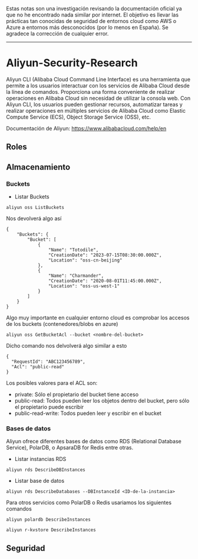 Estas notas son una investigación revisando la documentación oficial ya que no he encontrado nada similar por internet. El objetivo es llevar las prácticas tan conocidas de seguridad de entornos cloud como AWS o Azure a entornos más desconocidos (por lo menos en España). Se agradece la corrección de cualquier error.

---

# Aliyun-Security-Research

Aliyun CLI (Alibaba Cloud Command Line Interface) es una herramienta que permite a los usuarios interactuar con los servicios de Alibaba Cloud desde la línea de comandos. Proporciona una forma conveniente de realizar operaciones en Alibaba Cloud sin necesidad de utilizar la consola web. Con Aliyun CLI, los usuarios pueden gestionar recursos, automatizar tareas y realizar operaciones en múltiples servicios de Alibaba Cloud como Elastic Compute Service (ECS), Object Storage Service (OSS), etc.

Documentación de Aliyun: https://www.alibabacloud.com/help/en

## Roles



## Almacenamiento

### Buckets 

* Listar Buckets
 ```
aliyun oss ListBuckets
```

Nos devolverá algo así

```
{
    "Buckets": {
        "Bucket": [
            {
                "Name": "Totodile",
                "CreationDate": "2023-07-15T08:30:00.000Z",
                "Location": "oss-cn-beijing"
            },
            {
                "Name": "Charmander",
                "CreationDate": "2020-08-01T11:45:00.000Z",
                "Location": "oss-us-west-1"
            }
        ]
    }
}
```
Algo muy importante en cualquier entorno cloud es comprobar los accesos de los buckets (contenedores/blobs en azure)

```
aliyun oss GetBucketAcl --bucket <nombre-del-bucket>
```
Dicho comando nos delvolverá algo similar a esto
```
{
  "RequestId": "ABC123456789",
  "Acl": "public-read"
}
```
Los posibles valores para el ACL son:

* private: Sólo el propietario del bucket tiene acceso
* public-read: Todos pueden leer los objetos dentro del bucket, pero sólo el propietario puede escribir
* public-read-write: Todos pueden leer y escribir en el bucket

### Bases de datos

Aliyun ofrece diferentes bases de datos como RDS (Relational Database Service), PolarDB, o ApsaraDB for Redis entre otras.

* Listar instancias RDS
```
aliyun rds DescribeDBInstances
```

* Listar base de datos
```
aliyun rds DescribeDatabases --DBInstanceId <ID-de-la-instancia>
```

Para otros servicios como PolarDB o Redis usariamos los siguientes comandos

```
aliyun polardb DescribeInstances
```

```
aliyun r-kvstore DescribeInstances
```

## Seguridad







